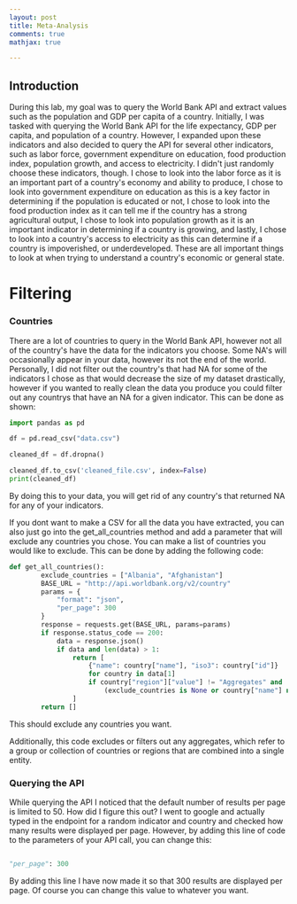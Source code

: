 ```yaml
---
layout: post
title: Meta-Analysis
comments: true
mathjax: true

---
```


## Introduction

During this lab, my goal was to query the World Bank API and extract values such as the population and GDP per capita of a country. Initially, I was tasked with querying the World Bank API for the life expectancy, GDP per capita, and population of a country. However, I expanded upon these indicators and also decided to query the API for several other indicators, such as labor force, government expenditure on education, food production index, population growth, and access to electricity. I didn't just randomly choose these indicators, though. I chose to look into the labor force as it is an important part of a country's economy and ability to produce, I chose to look into government expenditure on education as this is a key factor in determining if the population is educated or not, I chose to look into the food production index as it can tell me if the country has a strong agricultural output, I chose to look into population growth as it is an important indicator in determining if a country is growing, and lastly, I chose to look into a country's access to electricity as this can determine if a country is impoverished, or underdeveloped. These are all important things to look at when trying to understand a country's economic or general state.

# Filtering

### Countries

There are a lot of countries to query in the World Bank API, however not all of the country's have the data for the indicators you choose. Some NA's will occasionally appear in your data, however its not the end of the world. Personally, I did not filter out the country's that had NA for some of the indicators I chose as that would decrease the size of my dataset drastically, however if you wanted to really clean the data you produce you could filter out any countrys that have an NA for a given indicator. This can be done as shown:

```python
import pandas as pd

df = pd.read_csv("data.csv")

cleaned_df = df.dropna()

cleaned_df.to_csv('cleaned_file.csv', index=False)
print(cleaned_df)
```
By doing this to your data, you will get rid of any country's that returned NA for any of your indicators.

If you dont want to make a CSV for all the data you have extracted, you can also just go into the get_all_countries method and add a parameter that will exclude any countries you chose. You can make a list of countries you would like to exclude. This can be done by adding the following code:

```python
def get_all_countries():
        exclude_countries = ["Albania", "Afghanistan"]  
        BASE_URL = "http://api.worldbank.org/v2/country"
        params = {
            "format": "json",
            "per_page": 300
        }
        response = requests.get(BASE_URL, params=params)
        if response.status_code == 200:
            data = response.json()
            if data and len(data) > 1:
                return [
                    {"name": country["name"], "iso3": country["id"]}
                    for country in data[1]
                    if country["region"]["value"] != "Aggregates" and
                        (exclude_countries is None or country["name"] not in exclude_countries)
                ]
        return []
```

This should exclude any countries you want.

Additionally, this code excludes or filters out any aggregates, which refer to a group or collection of countries or regions that are combined into a single entity.

### Querying the API

While querying the API I noticed that the default number of results per page is limited to 50. How did I figure this out? I went to google and actually typed in the endpoint for a random indicator and country and checked how many results were displayed per page. However, by adding this line of code to the parameters of your API call, you can change this:

```python

"per_page": 300

```

By adding this line I have now made it so that 300 results are displayed per page. Of course you can change this value to whatever you want.


